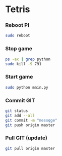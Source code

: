 # Tetris

### Reboot PI

```bash
sudo reboot
```

### Stop game

```bash
ps -ax | grep python
sudo kill -9 791
```

### Start game

```bash
sudo python main.py
```

### Commit GIT

```bash
git status 
git add --all
git commit -m "messqge"
git push origin master
```

### Pull GIT (update)

```bash
git pull origin master
```